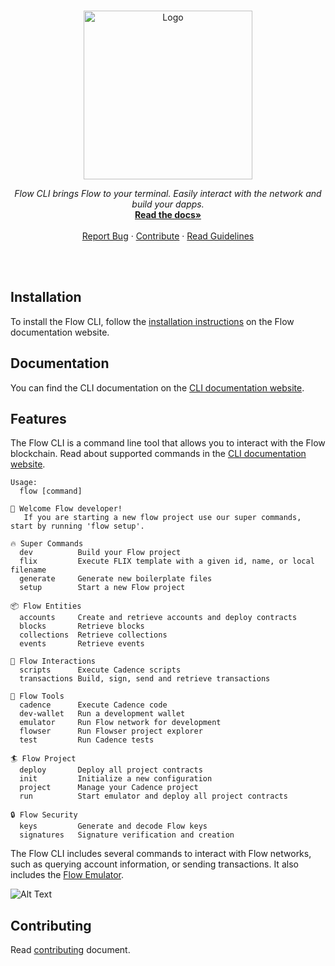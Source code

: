 <br />
<p align="center">
  <a href="https://docs.onflow.org/flow-cli/install/">
    <img src="./cli-banner.svg" alt="Logo" width="270" height="auto">
  </a>

  <p align="center">
    <i>Flow CLI brings Flow to your terminal. Easily interact with the network and build your dapps.</i>
    <br />
    <a href="https://developers.flow.com/tooling/flow-cli/install"><strong>Read the docs»</strong></a>
    <br />
    <br />
    <a href="https://github.com/onflow/flow-cli/issues">Report Bug</a>
    ·
    <a href="https://github.com/onflow/flow-cli/blob/master/CONTRIBUTING.md">Contribute</a>
    ·
    <a href="https://github.com/onflow/flow-cli/blob/master/CONTRIBUTING.md#cli-guidelines">Read Guidelines</a>
  </p>
</p>
<br />
<br />

## Installation

To install the Flow CLI, follow the [installation instructions](https://developers.flow.com/tools/flow-cli/install) on the Flow documentation website.

## Documentation

You can find the CLI documentation on the [CLI documentation website](https://developers.flow.com/tools/flow-cli).

## Features
The Flow CLI is a command line tool that allows you to interact with the Flow blockchain. 
Read about supported commands in the [CLI documentation website](https://developers.flow.com/tools/flow-cli).

```
Usage:
  flow [command]

👋 Welcome Flow developer!
   If you are starting a new flow project use our super commands, start by running 'flow setup'. 

🔥 Super Commands
  dev          Build your Flow project
  flix         Execute FLIX template with a given id, name, or local filename
  generate     Generate new boilerplate files
  setup        Start a new Flow project

📦 Flow Entities
  accounts     Create and retrieve accounts and deploy contracts
  blocks       Retrieve blocks
  collections  Retrieve collections
  events       Retrieve events

💬 Flow Interactions
  scripts      Execute Cadence scripts
  transactions Build, sign, send and retrieve transactions

🔨 Flow Tools
  cadence      Execute Cadence code
  dev-wallet   Run a development wallet
  emulator     Run Flow network for development
  flowser      Run Flowser project explorer
  test         Run Cadence tests

🏄 Flow Project
  deploy       Deploy all project contracts
  init         Initialize a new configuration
  project      Manage your Cadence project
  run          Start emulator and deploy all project contracts

🔒 Flow Security
  keys         Generate and decode Flow keys
  signatures   Signature verification and creation

```

The Flow CLI includes several commands to interact with Flow networks, such as querying account information, or sending transactions. It also includes the [Flow Emulator](https://developers.flow.com/tools/emulator).


![Alt Text](./cli.gif)

## Contributing 

Read [contributing](./CONTRIBUTING.md) document.
